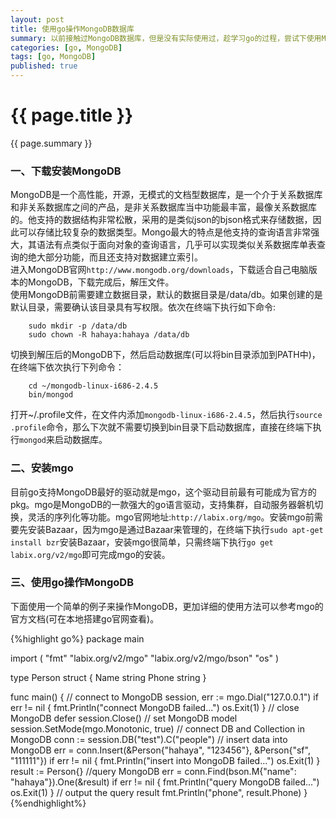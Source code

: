 ```yaml
---
layout: post
title: 使用go操作MongoDB数据库
summary: 以前接触过MongoDB数据库，但是没有实际使用过，趁学习go的过程，尝试下使用MongoDB，在此记录下使用过程，说不定以后还会用到。
categories: [go, MongoDB]
tags: [go, MongoDB]
published: true
---
```


# {{ page.title }} #
{{ page.summary }}

### 一、下载安装MongoDB ###
MongoDB是一个高性能，开源，无模式的文档型数据库，是一个介于关系数据库和非关系数据库之间的产品，是非关系数据库当中功能最丰富，最像关系数据库的。他支持的数据结构非常松散，采用的是类似json的bjson格式来存储数据，因此可以存储比较复杂的数据类型。Mongo最大的特点是他支持的查询语言非常强大，其语法有点类似于面向对象的查询语言，几乎可以实现类似关系数据库单表查询的绝大部分功能，而且还支持对数据建立索引。  
进入MongoDB官网`http://www.mongodb.org/downloads`，下载适合自己电脑版本的MongoDB，下载完成后，解压文件。  
使用MongoDB前需要建立数据目录，默认的数据目录是/data/db。如果创建的是默认目录，需要确认该目录具有写权限。依次在终端下执行如下命令:  

        sudo mkdir -p /data/db  
        sudo chown -R hahaya:hahaya /data/db  

切换到解压后的MongoDB下，然后启动数据库(可以将bin目录添加到PATH中)，在终端下依次执行下列命令：  

        cd ~/mongodb-linux-i686-2.4.5  
        bin/mongod  

打开~/.profile文件，在文件内添加`mongodb-linux-i686-2.4.5`，然后执行`source .profile`命令，那么下次就不需要切换到bin目录下启动数据库，直接在终端下执行`mongod`来启动数据库。  

### 二、安装mgo ###
目前go支持MongoDB最好的驱动就是mgo，这个驱动目前最有可能成为官方的pkg。mgo是MongoDB的一款强大的go语言驱动，支持集群，自动服务器磐机切换，灵活的序列化等功能。mgo官网地址:`http://labix.org/mgo`。安装mgo前需要先安装Bazaar，因为mgo是通过Bazaar来管理的，在终端下执行`sudo apt-get install bzr`安装Bazaar，安装mgo很简单，只需终端下执行`go get labix.org/v2/mgo`即可完成mgo的安装。  

### 三、使用go操作MongoDB ###
下面使用一个简单的例子来操作MongoDB，更加详细的使用方法可以参考mgo的官方文档(可在本地搭建go官网查看)。  

{%highlight go%}
package main

import (
    "fmt"
    "labix.org/v2/mgo"
    "labix.org/v2/mgo/bson"
    "os"
)

type Person struct {
    Name  string
    Phone string
}

func main() {
    // connect to MongoDB
    session, err := mgo.Dial("127.0.0.1")
    if err != nil {
            fmt.Println("connect MongoDB failed...")
            os.Exit(1)
    }
    // close MongoDB
    defer session.Close()
    // set MongoDB model
    session.SetMode(mgo.Monotonic, true)
    // connect DB and Collection in MongoDB
    conn := session.DB("test").C("people")
    // insert data into MongoDB
    err = conn.Insert(&Person{"hahaya", "123456"}, &Person{"sf", "111111"})
    if err != nil {
            fmt.Println("insert into MongoDB failed...")
            os.Exit(1)
    }
    result := Person{}
    //query MongoDB
    err = conn.Find(bson.M{"name": "hahaya"}).One(&result)
    if err != nil {
            fmt.Println("query MongoDB failed...")
            os.Exit(1)
    }
    // output the query result
    fmt.Println("phone", result.Phone)
}
{%endhighlight%}
